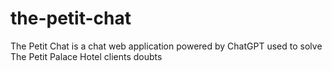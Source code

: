 # the-petit-chat
The Petit Chat is a chat web application powered by ChatGPT used to solve The Petit Palace Hotel clients doubts
